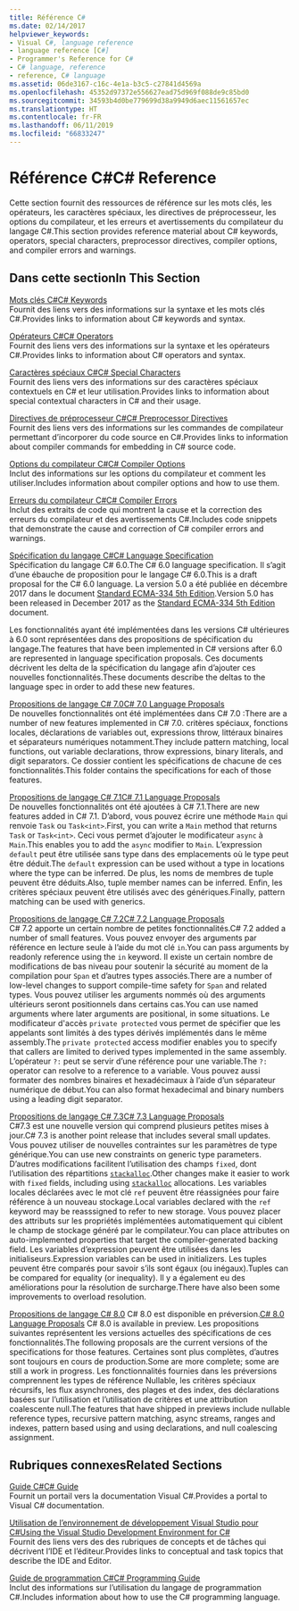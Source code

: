 ```yaml
---
title: Référence C#
ms.date: 02/14/2017
helpviewer_keywords:
- Visual C#, language reference
- language reference [C#]
- Programmer's Reference for C#
- C# language, reference
- reference, C# language
ms.assetid: 06de3167-c16c-4e1a-b3c5-c27841d4569a
ms.openlocfilehash: 45352d97372e556627ead75d969f088de9c85bd0
ms.sourcegitcommit: 34593b4d0be779699d38a9949d6aec11561657ec
ms.translationtype: HT
ms.contentlocale: fr-FR
ms.lasthandoff: 06/11/2019
ms.locfileid: "66833247"
---
```

# <a name="c-reference"></a><span data-ttu-id="dd32a-102">Référence C#</span><span class="sxs-lookup"><span data-stu-id="dd32a-102">C# Reference</span></span>
<span data-ttu-id="dd32a-103">Cette section fournit des ressources de référence sur les mots clés, les opérateurs, les caractères spéciaux, les directives de préprocesseur, les options du compilateur, et les erreurs et avertissements du compilateur du langage C#.</span><span class="sxs-lookup"><span data-stu-id="dd32a-103">This section provides reference material about C# keywords, operators, special characters, preprocessor directives, compiler options, and compiler errors and warnings.</span></span>  
  
## <a name="in-this-section"></a><span data-ttu-id="dd32a-104">Dans cette section</span><span class="sxs-lookup"><span data-stu-id="dd32a-104">In This Section</span></span>  
 [<span data-ttu-id="dd32a-105">Mots clés C#</span><span class="sxs-lookup"><span data-stu-id="dd32a-105">C# Keywords</span></span>](../../csharp/language-reference/keywords/index.md)  
 <span data-ttu-id="dd32a-106">Fournit des liens vers des informations sur la syntaxe et les mots clés C#.</span><span class="sxs-lookup"><span data-stu-id="dd32a-106">Provides links to information about C# keywords and syntax.</span></span>  
  
 [<span data-ttu-id="dd32a-107">Opérateurs C#</span><span class="sxs-lookup"><span data-stu-id="dd32a-107">C# Operators</span></span>](../../csharp/language-reference/operators/index.md)  
 <span data-ttu-id="dd32a-108">Fournit des liens vers des informations sur la syntaxe et les opérateurs C#.</span><span class="sxs-lookup"><span data-stu-id="dd32a-108">Provides links to information about C# operators and syntax.</span></span>  

 [<span data-ttu-id="dd32a-109">Caractères spéciaux C#</span><span class="sxs-lookup"><span data-stu-id="dd32a-109">C# Special Characters</span></span>](../../csharp/language-reference/tokens/index.md)  
 <span data-ttu-id="dd32a-110">Fournit des liens vers des informations sur des caractères spéciaux contextuels en C# et leur utilisation.</span><span class="sxs-lookup"><span data-stu-id="dd32a-110">Provides links to information about special contextual characters in C# and their usage.</span></span>  

 [<span data-ttu-id="dd32a-111">Directives de préprocesseur C#</span><span class="sxs-lookup"><span data-stu-id="dd32a-111">C# Preprocessor Directives</span></span>](../../csharp/language-reference/preprocessor-directives/index.md)  
 <span data-ttu-id="dd32a-112">Fournit des liens vers des informations sur les commandes de compilateur permettant d’incorporer du code source en C#.</span><span class="sxs-lookup"><span data-stu-id="dd32a-112">Provides links to information about compiler commands for embedding in C# source code.</span></span>  
  
 [<span data-ttu-id="dd32a-113">Options du compilateur C#</span><span class="sxs-lookup"><span data-stu-id="dd32a-113">C# Compiler Options</span></span>](../../csharp/language-reference/compiler-options/index.md)  
 <span data-ttu-id="dd32a-114">Inclut des informations sur les options du compilateur et comment les utiliser.</span><span class="sxs-lookup"><span data-stu-id="dd32a-114">Includes information about compiler options and how to use them.</span></span>  
  
 [<span data-ttu-id="dd32a-115">Erreurs du compilateur C#</span><span class="sxs-lookup"><span data-stu-id="dd32a-115">C# Compiler Errors</span></span>](../../csharp/language-reference/compiler-messages/index.md)  
 <span data-ttu-id="dd32a-116">Inclut des extraits de code qui montrent la cause et la correction des erreurs du compilateur et des avertissements C#.</span><span class="sxs-lookup"><span data-stu-id="dd32a-116">Includes code snippets that demonstrate the cause and correction of C# compiler errors and warnings.</span></span>  
  
 [<span data-ttu-id="dd32a-117">Spécification du langage C#</span><span class="sxs-lookup"><span data-stu-id="dd32a-117">C# Language Specification</span></span>](../../../_csharplang/spec/introduction.md)  
 <span data-ttu-id="dd32a-118">Spécification du langage C# 6.0.</span><span class="sxs-lookup"><span data-stu-id="dd32a-118">The C# 6.0 language specification.</span></span> <span data-ttu-id="dd32a-119">Il s’agit d’une ébauche de proposition pour le langage C# 6.0.</span><span class="sxs-lookup"><span data-stu-id="dd32a-119">This is a draft proposal for the C# 6.0 language.</span></span> <span data-ttu-id="dd32a-120">La version 5.0 a été publiée en décembre 2017 dans le document [Standard ECMA-334 5th Edition](https://www.ecma-international.org/publications/files/ECMA-ST/ECMA-334.pdf).</span><span class="sxs-lookup"><span data-stu-id="dd32a-120">Version 5.0 has been released in December 2017 as the [Standard ECMA-334 5th Edition](https://www.ecma-international.org/publications/files/ECMA-ST/ECMA-334.pdf) document.</span></span>

<span data-ttu-id="dd32a-121">Les fonctionnalités ayant été implémentées dans les versions C# ultérieures à 6.0 sont représentées dans des propositions de spécification du langage.</span><span class="sxs-lookup"><span data-stu-id="dd32a-121">The features that have been implemented in C# versions after 6.0 are represented in language specification proposals.</span></span> <span data-ttu-id="dd32a-122">Ces documents décrivent les delta de la spécification du langage afin d’ajouter ces nouvelles fonctionnalités.</span><span class="sxs-lookup"><span data-stu-id="dd32a-122">These documents describe the deltas to the language spec in order to add these new features.</span></span>

 [<span data-ttu-id="dd32a-123">Propositions de langage C# 7.0</span><span class="sxs-lookup"><span data-stu-id="dd32a-123">C# 7.0 Language Proposals</span></span>](../../../_csharplang/proposals/csharp-7.0/pattern-matching.md)  
 <span data-ttu-id="dd32a-124">De nouvelles fonctionnalités ont été implémentées dans C# 7.0 :</span><span class="sxs-lookup"><span data-stu-id="dd32a-124">There are a number of new features implemented in C# 7.0.</span></span> <span data-ttu-id="dd32a-125">critères spéciaux, fonctions locales, déclarations de variables out, expressions throw, littéraux binaires et séparateurs numériques notamment.</span><span class="sxs-lookup"><span data-stu-id="dd32a-125">They include pattern matching, local functions, out variable declarations, throw expressions, binary literals, and digit separators.</span></span> <span data-ttu-id="dd32a-126">Ce dossier contient les spécifications de chacune de ces fonctionnalités.</span><span class="sxs-lookup"><span data-stu-id="dd32a-126">This folder contains the specifications for each of those features.</span></span>
  
 [<span data-ttu-id="dd32a-127">Propositions de langage C# 7.1</span><span class="sxs-lookup"><span data-stu-id="dd32a-127">C# 7.1 Language Proposals</span></span>](../../../_csharplang/proposals/csharp-7.1/async-main.md)  
 <span data-ttu-id="dd32a-128">De nouvelles fonctionnalités ont été ajoutées à C# 7.1.</span><span class="sxs-lookup"><span data-stu-id="dd32a-128">There are new features added in C# 7.1.</span></span> <span data-ttu-id="dd32a-129">D’abord, vous pouvez écrire une méthode `Main` qui renvoie `Task` ou `Task<int>`.</span><span class="sxs-lookup"><span data-stu-id="dd32a-129">First, you can write a `Main` method that returns `Task` or `Task<int>`.</span></span> <span data-ttu-id="dd32a-130">Ceci vous permet d’ajouter le modificateur `async` à `Main`.</span><span class="sxs-lookup"><span data-stu-id="dd32a-130">This enables you to add the `async` modifier to `Main`.</span></span> <span data-ttu-id="dd32a-131">L’expression `default` peut être utilisée sans type dans des emplacements où le type peut être déduit.</span><span class="sxs-lookup"><span data-stu-id="dd32a-131">The `default` expression can be used without a type in locations where the type can be inferred.</span></span> <span data-ttu-id="dd32a-132">De plus, les noms de membres de tuple peuvent être déduits.</span><span class="sxs-lookup"><span data-stu-id="dd32a-132">Also, tuple member names can be inferred.</span></span> <span data-ttu-id="dd32a-133">Enfin, les critères spéciaux peuvent être utilisés avec des génériques.</span><span class="sxs-lookup"><span data-stu-id="dd32a-133">Finally, pattern matching can be used with generics.</span></span>

 [<span data-ttu-id="dd32a-134">Propositions de langage C# 7.2</span><span class="sxs-lookup"><span data-stu-id="dd32a-134">C# 7.2 Language Proposals</span></span>](../../../_csharplang/proposals/csharp-7.2/readonly-ref.md)  
 <span data-ttu-id="dd32a-135">C# 7.2 apporte un certain nombre de petites fonctionnalités.</span><span class="sxs-lookup"><span data-stu-id="dd32a-135">C# 7.2 added a number of small features.</span></span> <span data-ttu-id="dd32a-136">Vous pouvez envoyer des arguments par référence en lecture seule à l’aide du mot clé `in`.</span><span class="sxs-lookup"><span data-stu-id="dd32a-136">You can pass arguments by readonly reference using the `in` keyword.</span></span> <span data-ttu-id="dd32a-137">Il existe un certain nombre de modifications de bas niveau pour soutenir la sécurité au moment de la compilation pour `Span` et d’autres types associés.</span><span class="sxs-lookup"><span data-stu-id="dd32a-137">There are a number of low-level changes to support compile-time safety for `Span` and related types.</span></span> <span data-ttu-id="dd32a-138">Vous pouvez utiliser les arguments nommés où des arguments ultérieurs seront positionnels dans certains cas.</span><span class="sxs-lookup"><span data-stu-id="dd32a-138">You can use named arguments where later arguments are positional, in some situations.</span></span> <span data-ttu-id="dd32a-139">Le modificateur d'accès `private protected` vous permet de spécifier que les appelants sont limités à des types dérivés implémentés dans le même assembly.</span><span class="sxs-lookup"><span data-stu-id="dd32a-139">The `private protected` access modifier enables you to specify that callers are limited to derived types implemented in the same assembly.</span></span> <span data-ttu-id="dd32a-140">L’opérateur `?:` peut se servir d’une référence pour une variable.</span><span class="sxs-lookup"><span data-stu-id="dd32a-140">The `?:` operator can resolve to a reference to a variable.</span></span> <span data-ttu-id="dd32a-141">Vous pouvez aussi formater des nombres binaires et hexadécimaux à l’aide d’un séparateur numérique de début.</span><span class="sxs-lookup"><span data-stu-id="dd32a-141">You can also format hexadecimal and binary numbers using a leading digit separator.</span></span>

 [<span data-ttu-id="dd32a-142">Propositions de langage C# 7.3</span><span class="sxs-lookup"><span data-stu-id="dd32a-142">C# 7.3 Language Proposals</span></span>](../../../_csharplang/proposals/csharp-7.3/blittable.md)  
 <span data-ttu-id="dd32a-143">C#7.3 est une nouvelle version qui comprend plusieurs petites mises à jour.</span><span class="sxs-lookup"><span data-stu-id="dd32a-143">C# 7.3 is another point release that includes several small updates.</span></span> <span data-ttu-id="dd32a-144">Vous pouvez utiliser de nouvelles contraintes sur les paramètres de type générique.</span><span class="sxs-lookup"><span data-stu-id="dd32a-144">You can use new constraints on generic type parameters.</span></span> <span data-ttu-id="dd32a-145">D’autres modifications facilitent l’utilisation des champs `fixed`, dont l’utilisation des répartitions [`stackalloc`](./operators/stackalloc.md).</span><span class="sxs-lookup"><span data-stu-id="dd32a-145">Other changes make it easier to work with `fixed` fields, including using [`stackalloc`](./operators/stackalloc.md) allocations.</span></span> <span data-ttu-id="dd32a-146">Les variables locales déclarées avec le mot clé `ref` peuvent être réassignées pour faire référence à un nouveau stockage.</span><span class="sxs-lookup"><span data-stu-id="dd32a-146">Local variables declared with the `ref` keyword may be reasssigned to refer to new storage.</span></span> <span data-ttu-id="dd32a-147">Vous pouvez placer des attributs sur les propriétés implémentées automatiquement qui ciblent le champ de stockage généré par le compilateur.</span><span class="sxs-lookup"><span data-stu-id="dd32a-147">You can place attributes on auto-implemented properties that target the compiler-generated backing field.</span></span> <span data-ttu-id="dd32a-148">Les variables d’expression peuvent être utilisées dans les initialiseurs.</span><span class="sxs-lookup"><span data-stu-id="dd32a-148">Expression variables can be used in initializers.</span></span> <span data-ttu-id="dd32a-149">Les tuples peuvent être comparés pour savoir s’ils sont égaux (ou inégaux).</span><span class="sxs-lookup"><span data-stu-id="dd32a-149">Tuples can be compared for equality (or inequality).</span></span> <span data-ttu-id="dd32a-150">Il y a également eu des améliorations pour la résolution de surcharge.</span><span class="sxs-lookup"><span data-stu-id="dd32a-150">There have also been some improvements to overload resolution.</span></span>
  
 <span data-ttu-id="dd32a-151">[Propositions de langage C# 8.0](../../../_csharplang/proposals/csharp-8.0/nullable-reference-types.md) C# 8.0 est disponible en préversion.</span><span class="sxs-lookup"><span data-stu-id="dd32a-151">[C# 8.0 Language Proposals](../../../_csharplang/proposals/csharp-8.0/nullable-reference-types.md) C# 8.0 is available in preview.</span></span> <span data-ttu-id="dd32a-152">Les propositions suivantes représentent les versions actuelles des spécifications de ces fonctionnalités.</span><span class="sxs-lookup"><span data-stu-id="dd32a-152">The following proposals are the current versions of the specifications for those features.</span></span> <span data-ttu-id="dd32a-153">Certaines sont plus complètes, d’autres sont toujours en cours de production.</span><span class="sxs-lookup"><span data-stu-id="dd32a-153">Some are more complete; some are still a work in progress.</span></span> <span data-ttu-id="dd32a-154">Les fonctionnalités fournies dans les préversions comprennent les types de référence Nullable, les critères spéciaux récursifs, les flux asynchrones, des plages et des index, des déclarations basées sur l’utilisation et l’utilisation de critères et une attribution coalescente null.</span><span class="sxs-lookup"><span data-stu-id="dd32a-154">The features that have shipped in previews include nullable reference types, recursive pattern matching, async streams, ranges and indexes, pattern based using and using declarations, and null coalescing assignment.</span></span>
  
## <a name="related-sections"></a><span data-ttu-id="dd32a-155">Rubriques connexes</span><span class="sxs-lookup"><span data-stu-id="dd32a-155">Related Sections</span></span>  

 [<span data-ttu-id="dd32a-156">Guide C#</span><span class="sxs-lookup"><span data-stu-id="dd32a-156">C# Guide</span></span>](../../csharp/index.md)  
 <span data-ttu-id="dd32a-157">Fournit un portail vers la documentation Visual C#.</span><span class="sxs-lookup"><span data-stu-id="dd32a-157">Provides a portal to Visual C# documentation.</span></span>  
  
 [<span data-ttu-id="dd32a-158">Utilisation de l’environnement de développement Visual Studio pour C#</span><span class="sxs-lookup"><span data-stu-id="dd32a-158">Using the Visual Studio Development Environment for C#</span></span>](/visualstudio/csharp-ide/using-the-visual-studio-development-environment-for-csharp)  
 <span data-ttu-id="dd32a-159">Fournit des liens vers des des rubriques de concepts et de tâches qui décrivent l’IDE et l’éditeur.</span><span class="sxs-lookup"><span data-stu-id="dd32a-159">Provides links to conceptual and task topics that describe the IDE and Editor.</span></span>  
  
 [<span data-ttu-id="dd32a-160">Guide de programmation C#</span><span class="sxs-lookup"><span data-stu-id="dd32a-160">C# Programming Guide</span></span>](../../csharp/programming-guide/index.md)  
 <span data-ttu-id="dd32a-161">Inclut des informations sur l’utilisation du langage de programmation C#.</span><span class="sxs-lookup"><span data-stu-id="dd32a-161">Includes information about how to use the C# programming language.</span></span>
